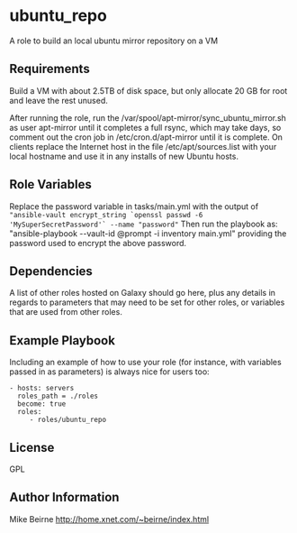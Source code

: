 ubuntu_repo
=========

A role to build an local ubuntu mirror repository on a VM

Requirements
------------

Build a VM with about 2.5TB of disk space, but only allocate 20 GB for root and leave the rest unused.

After running the role, run the /var/spool/apt-mirror/sync_ubuntu_mirror.sh as user apt-mirror until it completes a full rsync, which may take days, so comment out the cron job in /etc/cron.d/apt-mirror until it is complete. On clients replace the Internet host in the file /etc/apt/sources.list with your local hostname and use it in any installs of new Ubuntu hosts.

Role Variables
--------------

Replace the password variable in tasks/main.yml with the output of ``"ansible-vault encrypt_string `openssl passwd -6 'MySuperSecretPassword'` --name "password"``
Then run the playbook as: "ansible-playbook --vault-id @prompt -i inventory main.yml" providing the password used to encrypt the above password.

Dependencies
------------

A list of other roles hosted on Galaxy should go here, plus any details in regards to parameters that may need to be set for other roles, or variables that are used from other roles.

Example Playbook
----------------

Including an example of how to use your role (for instance, with variables passed in as parameters) is always nice for users too:

    - hosts: servers
      roles_path = ./roles
      become: true
      roles:
         - roles/ubuntu_repo

License
-------

GPL

Author Information
------------------

Mike Beirne http://home.xnet.com/~beirne/index.html
